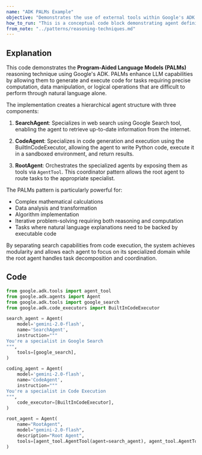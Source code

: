 ```yaml
---
name: "ADK PALMs Example"
objective: "Demonstrates the use of external tools within Google's ADK for generating code, illustrating Program-Aided Language Models (PALMs)."
how_to_run: "This is a conceptual code block demonstrating agent definition within the Google ADK framework. It is not directly runnable as a standalone script without a full ADK environment setup."
from_note: "../patterns/reasoning-techniques.md"
---
```


## Explanation

This code demonstrates the **Program-Aided Language Models (PALMs)** reasoning technique using Google's ADK. PALMs enhance LLM capabilities by allowing them to generate and execute code for tasks requiring precise computation, data manipulation, or logical operations that are difficult to perform through natural language alone.

The implementation creates a hierarchical agent structure with three components:

1. **SearchAgent**: Specializes in web search using Google Search tool, enabling the agent to retrieve up-to-date information from the internet.

2. **CodeAgent**: Specializes in code generation and execution using the BuiltInCodeExecutor, allowing the agent to write Python code, execute it in a sandboxed environment, and return results.

3. **RootAgent**: Orchestrates the specialized agents by exposing them as tools via `AgentTool`. This coordinator pattern allows the root agent to route tasks to the appropriate specialist.

The PALMs pattern is particularly powerful for:
- Complex mathematical calculations
- Data analysis and transformation
- Algorithm implementation
- Iterative problem-solving requiring both reasoning and computation
- Tasks where natural language explanations need to be backed by executable code

By separating search capabilities from code execution, the system achieves modularity and allows each agent to focus on its specialized domain while the root agent handles task decomposition and coordination.

## Code

```python
from google.adk.tools import agent_tool
from google.adk.agents import Agent
from google.adk.tools import google_search
from google.adk.code_executors import BuiltInCodeExecutor

search_agent = Agent(
    model='gemini-2.0-flash',
    name='SearchAgent',
    instruction="""
You're a specialist in Google Search
""",
    tools=[google_search],
)

coding_agent = Agent(
    model='gemini-2.0-flash',
    name='CodeAgent',
    instruction="""
You're a specialist in Code Execution
""",
    code_executor=[BuiltInCodeExecutor],
)

root_agent = Agent(
    name="RootAgent",
    model="gemini-2.0-flash",
    description="Root Agent",
    tools=[agent_tool.AgentTool(agent=search_agent), agent_tool.AgentTool(agent=coding_agent)],
)
```
